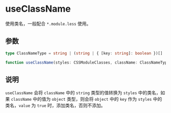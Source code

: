 # useClassName
使用类名，一般配合 `*.module.less` 使用。

## 参数
```ts
type ClassNameType = string | (string | { [key: string]: boolean })[]

function useClassName(styles: CSSModuleClasses, className: ClassNameType): string
```

## 说明
`useClassName` 会将 `className` 中的 `string` 类型的值转换为 `styles` 中的类名，如果 `className` 中的值为 `object` 类型，则会将 `object` 中的 `key` 作为 `styles` 中的类名，`value` 为 `true` 时，添加类名，否则不添加。
